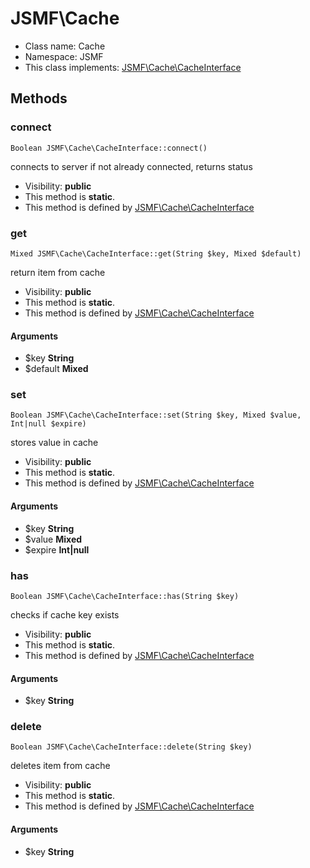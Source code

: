 JSMF\Cache
===============






* Class name: Cache
* Namespace: JSMF
* This class implements: [JSMF\Cache\CacheInterface](JSMF-Cache-CacheInterface.md)






Methods
-------


### connect

    Boolean JSMF\Cache\CacheInterface::connect()

connects to server if not already connected, returns status



* Visibility: **public**
* This method is **static**.
* This method is defined by [JSMF\Cache\CacheInterface](JSMF-Cache-CacheInterface.md)




### get

    Mixed JSMF\Cache\CacheInterface::get(String $key, Mixed $default)

return item from cache



* Visibility: **public**
* This method is **static**.
* This method is defined by [JSMF\Cache\CacheInterface](JSMF-Cache-CacheInterface.md)


#### Arguments
* $key **String**
* $default **Mixed**



### set

    Boolean JSMF\Cache\CacheInterface::set(String $key, Mixed $value, Int|null $expire)

stores value in cache



* Visibility: **public**
* This method is **static**.
* This method is defined by [JSMF\Cache\CacheInterface](JSMF-Cache-CacheInterface.md)


#### Arguments
* $key **String**
* $value **Mixed**
* $expire **Int|null**



### has

    Boolean JSMF\Cache\CacheInterface::has(String $key)

checks if cache key exists



* Visibility: **public**
* This method is **static**.
* This method is defined by [JSMF\Cache\CacheInterface](JSMF-Cache-CacheInterface.md)


#### Arguments
* $key **String**



### delete

    Boolean JSMF\Cache\CacheInterface::delete(String $key)

deletes item from cache



* Visibility: **public**
* This method is **static**.
* This method is defined by [JSMF\Cache\CacheInterface](JSMF-Cache-CacheInterface.md)


#### Arguments
* $key **String**


